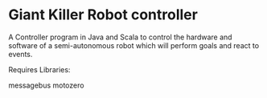 Giant Killer Robot controller
===========================

A Controller program in Java and Scala to control the hardware and software of a
semi-autonomous robot which will perform goals and react to events.

Requires Libraries:

messagebus
motozero
